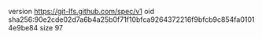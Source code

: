version https://git-lfs.github.com/spec/v1
oid sha256:90e2cde02d7a6b4a25b0f71f10bfca9264372216f9bfcb9c854fa01014e9be84
size 97
